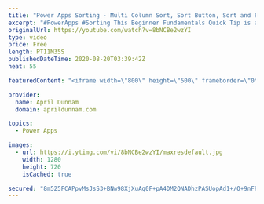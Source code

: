 ```yaml
---
title: "Power Apps Sorting - Multi Column Sort, Sort Button, Sort and Filter"
excerpt: "#PowerApps #Sorting This Beginner Fundamentals Quick Tip is all about Power Apps Sorting.  You'll learn the basics of sorting including how to plan for sorting with delegation in mind, how to sort by multiple columns, how to add sorting in combination with filtering and more!  Table of Contents: 00:00"
originalUrl: https://youtube.com/watch?v=8bNCBe2wzYI
type: video
price: Free
length: PT11M35S
publishedDateTime: 2020-08-20T03:39:42Z
heat: 55

featuredContent: "<iframe width=\"800\" height=\"500\" frameborder=\"0\" src=\"https://www.youtube.com/embed/8bNCBe2wzYI\" allow=\"accelerometer; autoplay; encrypted-media; gyroscope; picture-in-picture\" allowfullscreen></iframe>"

provider:
  name: April Dunnam
  domain: aprildunnam.com

topics:
  - Power Apps

images:
  - url: https://i.ytimg.com/vi/8bNCBe2wzYI/maxresdefault.jpg
    width: 1280
    height: 720
    isCached: true

secured: "8m525FCAPpvMsJsS3+BNw98XjXuAq0F+pA4DM2QNADhzPASUopAd1+/O+9nFPZLITzoEOcBv1m9qHzJmJ5HizPRsoy0rmpBJDE/Qvjep+WMC4b2UaMDlO0x5wNRysQtxpvKybfWT4lv3iycvDkrj655C9G5Dvbome67sRcinuQB/8YRUaiKB8DzstB0VzzvlqOBIllHVP/CWqjKE/7OE5/O5JUo6YT0Sj3bQbmgkSo2v5jpfEKgF7SmQKH+UAmtLfpsJMGRC6ZQ/+cmUqSK8TO52VSRdzNpOSIDhC/ih23t+IgAu+jTCthnXm88IrjDVL1qozhDHBSeJDqitbN/0UJzyU7MqloRKEEzBMkcRqzHAeHbaQum3hO3Oy9HPMjC/Y+z52ghDfD5YnKHoNGXzSEZDzMrzW3vYZ07DFg8dA8g=;kPY3pZqYbJiasxWom1aXbw=="
---
```


